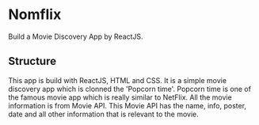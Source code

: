 # Nomflix
Build a Movie Discovery App by ReactJS.

## Structure
This app is build with ReactJS, HTML and CSS. 
It is a simple movie discovery app which is clonned the 'Popcorn time'. Popcorn time is one of the famous movie app which is really similar to NetFlix. All the movie information is from Movie API. This Movie API has the name, info, poster, date and all other information that is relevant to the movie. 




